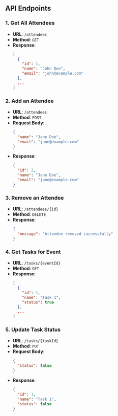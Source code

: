 ## API Endpoints

### 1. Get All Attendees
- **URL**: `/attendees`
- **Method**: `GET`
- **Response**:
  ```json
  [
    {
      "id": 1,
      "name": "John Doe",
      "email": "john@example.com"
    },
    ...
  ]
  ```

### 2. Add an Attendee
- **URL**: `/attendees`
- **Method**: `POST`
- **Request Body**:
  ```json
  {
    "name": "Jane Doe",
    "email": "jane@example.com"
  }
  ```
- **Response**:
  ```json
  {
    "id": 2,
    "name": "Jane Doe",
    "email": "jane@example.com"
  }
  ```

### 3. Remove an Attendee
- **URL**: `/attendees/{id}`
- **Method**: `DELETE`
- **Response**:
  ```json
  {
    "message": "Attendee removed successfully"
  }
  ```

### 4. Get Tasks for Event
- **URL**: `/tasks/{eventId}`
- **Method**: `GET`
- **Response**:
  ```json
  [
    {
      "id": 1,
      "name": "Task 1",
      "status": true
    },
    ...
  ]
  ```

### 5. Update Task Status
- **URL**: `/tasks/{taskId}`
- **Method**: `PUT`
- **Request Body**:
  ```json
  {
    "status": false
  }
  ```
- **Response**:
  ```json
  {
    "id": 1,
    "name": "Task 1",
    "status": false
  }
  ```
